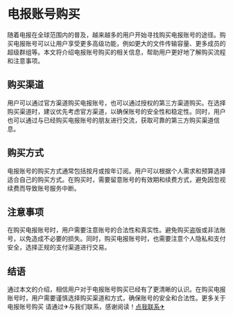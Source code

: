 # 电报账号购买

随着电报在全球范围内的普及，越来越多的用户开始寻找购买电报账号的途径。购买电报账号可以让用户享受更多高级功能，例如更大的文件传输容量、更多成员的超级群组等。本文将介绍电报账号购买的相关信息，帮助用户更好地了解购买流程和注意事项。

## 购买渠道

用户可以通过官方渠道购买电报账号，也可以通过授权的第三方渠道购买。在选择购买渠道时，建议优先考虑官方渠道，以确保账号的安全性和稳定性。同时，用户也可以通过与已经购买电报账号的朋友进行交流，获取可靠的第三方购买渠道信息。

## 购买方式

电报账号的购买方式通常包括按月或按年订阅。用户可以根据个人需求和预算选择适合自己的购买方式。在购买时，需要留意账号的有效期和续费方式，避免因忽视续费而导致账号服务中断。

## 注意事项

在购买电报账号时，用户需要注意账号的合法性和真实性。避免购买盗版或非法账号，以免造成不必要的损失。同时，购买电报账号时，也需要注意个人隐私和支付安全，选择正规的支付渠道进行交易。

## 结语

通过本文的介绍，相信用户对于电报账号购买已经有了更清晰的认识。在购买电报账号时，用户需要谨慎选择购买渠道和方式，确保账号的安全和合法性。更多关于电报账号购买 请通过✈与我们联系，感谢阅读！[点我联系✈](https://wap.G208.com)
